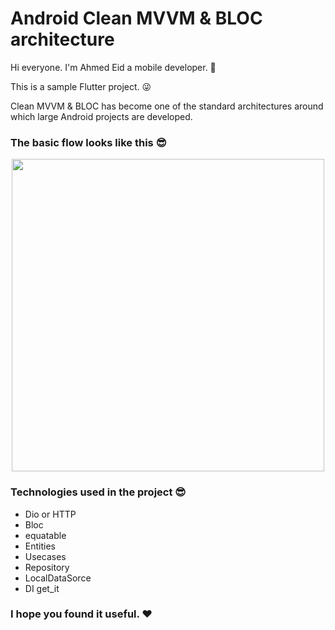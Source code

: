 # Android Clean MVVM & BLOC architecture


Hi everyone. I'm Ahmed Eid a mobile developer. 🧍‍

This is a sample Flutter project. 😜

Clean MVVM & BLOC has become one of the standard architectures around which large Android projects are developed.

### The basic flow looks like this 😎

<p align="center">
 <img src='https://user-images.githubusercontent.com/45559398/172233712-a350738b-453d-415d-a9e2-71838dad82d5.png' width='500'>
</p>

### Technologies used in the project 😎
   * Dio or HTTP
   * Bloc
   * equatable
   * Entities
   * Usecases
   * Repository
   * LocalDataSorce
   * DI get_it

### I hope you found it useful. ❤️
